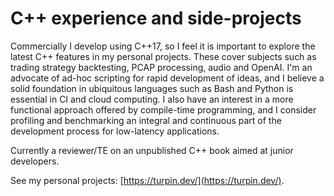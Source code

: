 # C++ experience and side-projects

Commercially I develop using C++17, so I feel it is important to explore the latest C++ features in my personal projects. These cover subjects such as trading strategy backtesting, PCAP processing, audio and OpenAI. I'm an advocate of ad-hoc scripting for rapid development of ideas, and I believe a solid foundation in ubiquitous languages such as Bash and Python is essential in CI and cloud computing. I also have an interest in a more functional approach offered by compile-time programming, and I consider profiling and benchmarking an integral and continuous part of the development process for low-latency applications.

Currently a reviewer/TE on an unpublished C++ book aimed at junior developers.

See my personal projects: [https://turpin.dev/](https://turpin.dev/).

